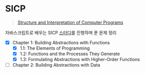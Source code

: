 # SICP

> [Structure and Interpretation of Computer Programs](https://sourceacademy.org/sicpjs/index)
>

자바스크립트로 배우는 SICP [스터디](https://github.com/elegant-functional-2023/javascript-sicp-2023)를 진행하며 푼 문제 정리

- [x] Chapter 1: Building Abstractions with Functions
  - [x] 1.1: The Elements of Programming
  - [x] 1.2: Functions and the Processes They Generate
  - [x] 1.3: Formulating Abstractions with Higher-Order Functions
- [ ] Chapter 2: Building Abstractions with Data
